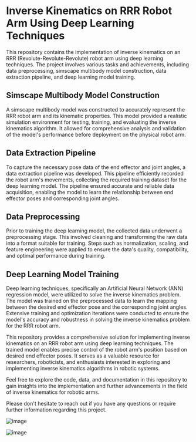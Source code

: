 # Inverse Kinematics on RRR Robot Arm Using Deep Learning Techniques

This repository contains the implementation of inverse kinematics on an RRR (Revolute-Revolute-Revolute) robot arm using deep learning techniques. The project involves various tasks and achievements, including data preprocessing, simscape multibody model construction, data extraction pipeline, and deep learning model training. 

## Simscape Multibody Model Construction
A simscape multibody model was constructed to accurately represent the RRR robot arm and its kinematic properties. This model provided a realistic simulation environment for testing, training, and evaluating the inverse kinematics algorithm. It allowed for comprehensive analysis and validation of the model's performance before deployment on the physical robot arm.

## Data Extraction Pipeline
To capture the necessary pose data of the end effector and joint angles, a data extraction pipeline was developed. This pipeline efficiently recorded the robot arm's movements, collecting the required training dataset for the deep learning model. The pipeline ensured accurate and reliable data acquisition, enabling the model to learn the relationship between end effector poses and corresponding joint angles.

## Data Preprocessing
Prior to training the deep learning model, the collected data underwent a preprocessing stage. This involved cleaning and transforming the raw data into a format suitable for training. Steps such as normalization, scaling, and feature engineering were applied to ensure the data's quality, compatibility, and optimal performance during training. 

## Deep Learning Model Training
Deep learning techniques, specifically an Artificial Neural Network (ANN) regression model, were utilized to solve the inverse kinematics problem. The model was trained on the preprocessed data to learn the mapping between the desired end effector pose and the corresponding joint angles. Extensive training and optimization iterations were conducted to ensure the model's accuracy and robustness in solving the inverse kinematics problem for the RRR robot arm.

This repository provides a comprehensive solution for implementing inverse kinematics on an RRR robot arm using deep learning techniques. The trained model enables precise control of the robot arm's position based on desired end effector poses. It serves as a valuable resource for researchers, roboticists, and enthusiasts interested in exploring and implementing inverse kinematics algorithms in robotic systems.

Feel free to explore the code, data, and documentation in this repository to gain insights into the implementation and further advancements in the field of inverse kinematics for robotic arms.

Please don't hesitate to reach out if you have any questions or require further information regarding this project.

![image](https://github.com/Muhammad0El-geddawy/Manipulator-Kinematics-Using-Deep-Learning/assets/78290304/7c1d3b8e-d669-4e68-b3c8-0d7593d897fd)


![image](https://github.com/Muhammad0El-geddawy/Manipulator-Kinematics-Using-Deep-Learning/assets/78290304/40293c02-2a57-4b1d-9581-bedc1e88fa01)


